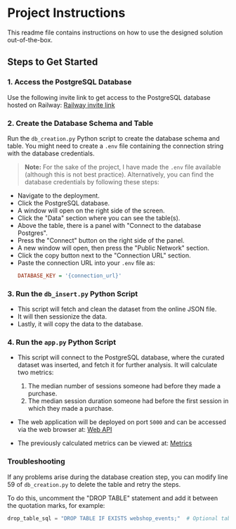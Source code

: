 # Project Instructions

This readme file contains instructions on how to use the designed solution out-of-the-box.

## Steps to Get Started

### 1. Access the PostgreSQL Database
Use the following invite link to get access to the PostgreSQL database hosted on Railway:
[Railway invite link](https://railway.app/invite/Gya37GNkNZg)

### 2. Create the Database Schema and Table
Run the `db_creation.py` Python script to create the database schema and table. You might need to create a `.env` file containing the connection string with the database credentials.

> **Note:** For the sake of the project, I have made the `.env` file available (although this is not best practice). Alternatively, you can find the database credentials by following these steps:
- Navigate to the deployment.
- Click the PostgreSQL database.
- A window will open on the right side of the screen.
- Click the "Data" section where you can see the table(s).
- Above the table, there is a panel with "Connect to the database Postgres".
- Press the "Connect" button on the right side of the panel.
- A new window will open, then press the "Public Network" section.
- Click the copy button next to the "Connection URL" section.
- Paste the connection URL into your `.env` file as:
  ```ini
  DATABASE_KEY = '{connection_url}'

### 3. Run the `db_insert.py` Python Script
- This script will fetch and clean the dataset from the online JSON file.
- It will then sessionize the data.
- Lastly, it will copy the data to the database.

### 4. Run the `app.py` Python Script
- This script will connect to the PostgreSQL database, where the curated dataset was inserted, and fetch it for further analysis. It will calculate two metrics:
  1. The median number of sessions someone had before they made a purchase.
  2. The median session duration someone had before the first session in which they made a purchase.
  
- The web application will be deployed on port `5000` and can be accessed via the web browser at:
[Web API](http://127.0.0.1:5000/)


- The previously calculated metrics can be viewed at:
[Metrics](http://127.0.0.1:5000/metrics/orders)


### Troubleshooting
If any problems arise during the database creation step, you can modify line 59 of `db_creation.py` to delete the table and retry the steps.

To do this, uncomment the "DROP TABLE" statement and add it between the quotation marks, for example:

```python
drop_table_sql = "DROP TABLE IF EXISTS webshop_events;"  # Optional table drop logic
